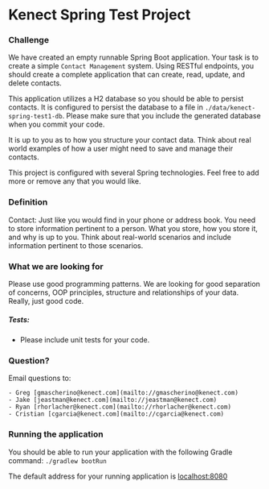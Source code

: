 # Kenect Spring Test Project

### Challenge
We have created an empty runnable Spring Boot application. Your task is to create a simple `Contact Management` system. Using RESTful endpoints, you should create a complete application that can create, read, update, and delete contacts.

This application utilizes a H2 database so you should be able to persist contacts. It is configured to persist the database to a file in `./data/kenect-spring-test1-db`. Please make sure that you include the generated database when you commit your code.

It is up to you as to how you structure your contact data. Think about real world examples of how a user might need to save and manage their contacts.

This project is configured with several Spring technologies. Feel free to add more or remove any that you would like.

### Definition
Contact: Just like you would find in your phone or address book. You need to store information pertinent to a person. What you store, how you store it, and why is up to you. Think about real-world scenarios and include information pertinent to those scenarios.

### What we are looking for
Please use good programming patterns. We are looking for good separation of concerns, OOP principles, structure and relationships of your data. Really, just good code.

##### Tests:
* Please include unit tests for your code.

### Question?

Email questions to:
    
    - Greg [gmascherino@kenect.com](mailto://gmascherino@kenect.com)
    - Jake [jeastman@kenect.com](mailto://jeastman@kenect.com)
    - Ryan [rhorlacher@kenect.com](mailto://rhorlacher@kenect.com)
    - Cristian [cgarcia@kenect.com](mailto://cgarcia@kenect.com)


### Running the application
You should be able to run your application with the following Gradle command: `./gradlew bootRun`

The default address for your running application is [localhost:8080]()

